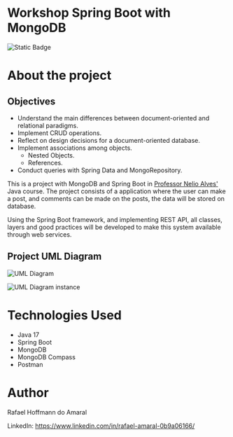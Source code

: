 # Workshop Spring Boot with MongoDB
![Static Badge](https://img.shields.io/badge/license-MIT-green?link=https%3A%2F%2Fgithub.com%2FRafa-Hoff%2Fworkshop-spring-boot-mongodb%2Fblob%2Fmain%2FLICENSE)

# About the project
 
## Objectives
- Understand the main differences between document-oriented and relational paradigms.
- Implement CRUD operations.
- Reflect on design decisions for a document-oriented database.
- Implement associations among objects.
  - Nested Objects.
  - References.
- Conduct queries with Spring Data and MongoRepository.

This is a project with MongoDB and Spring Boot in [Professor Nelio Alves'](https://www.udemy.com/course/java-curso-completo/) Java course.
The project consists of a application where the user can make a post, and comments can be made on the posts, the data will be stored on database.

Using the Spring Boot framework, and implementing REST API, all classes, layers and good practices will be developed to make this system 
available through web services.

## Project UML Diagram

![UML Diagram](https://github.com/Rafa-Hoff/assests/blob/main/Diagram%20UML%20spring_mongodb.png)

![UML Diagram instance](https://github.com/Rafa-Hoff/assests/blob/main/UML%20instance%20spring_mongodb.png)

# Technologies Used
- Java 17
- Spring Boot
- MongoDB
- MongoDB Compass
- Postman


# Author
Rafael Hoffmann do Amaral

LinkedIn: https://www.linkedin.com/in/rafael-amaral-0b9a06166/
